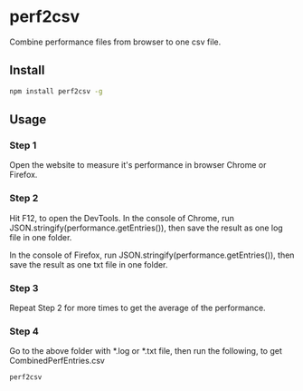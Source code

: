 # perf2csv

Combine performance files from browser to one csv file.  

## Install
```sh
npm install perf2csv -g
```

## Usage

### Step 1

Open the website to measure it's performance in browser Chrome or Firefox.

### Step 2

Hit F12, to open the DevTools.
In the console of Chrome, run JSON.stringify(performance.getEntries()), then save the result as one log file in one folder.

In the console of Firefox, run JSON.stringify(performance.getEntries()), then save the result as one txt file in one folder.

### Step 3

Repeat Step 2 for more times to get the average of the performance.

### Step 4

Go to the above folder with *.log or *.txt file, then run the following, to get CombinedPerfEntries.csv

```sh
perf2csv
```


